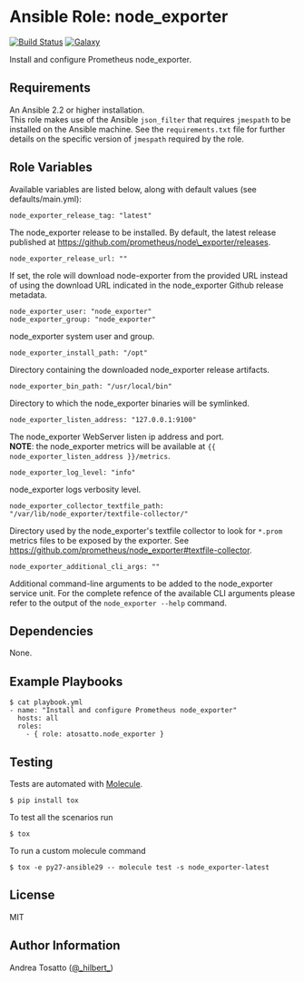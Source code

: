 Ansible Role: node\_exporter
==========================

[![Build Status](https://travis-ci.org/atosatto/ansible-node_exporter.svg?branch=master)](https://travis-ci.org/atosatto/ansible-node_exporter)
[![Galaxy](https://img.shields.io/badge/galaxy-atosatto.node_exporter-blue.svg?style=flat-square)](https://galaxy.ansible.com/atosatto/node_exporter)

Install and configure Prometheus node\_exporter.

Requirements
------------

An Ansible 2.2 or higher installation.<br />
This role makes use of the Ansible `json_filter` that requires `jmespath` to be installed on the Ansible machine.
See the `requirements.txt` file for further details on the specific version of `jmespath` required by the role.

Role Variables
--------------

Available variables are listed below, along with default values (see defaults/main.yml):

    node_exporter_release_tag: "latest"

The node\_exporter release to be installed.
By default, the latest release published at https://github.com/prometheus/node\_exporter/releases.

    node_exporter_release_url: ""

If set, the role will download node-exporter from the provided URL instead of using the download URL indicated in the node\_exporter Github release metadata.

    node_exporter_user: "node_exporter"
    node_exporter_group: "node_exporter"

node\_exporter system user and group.

    node_exporter_install_path: "/opt"

Directory containing the downloaded node\_exporter release artifacts.

    node_exporter_bin_path: "/usr/local/bin"

Directory to which the node\_exporter binaries will be symlinked.

    node_exporter_listen_address: "127.0.0.1:9100"

The node\_exporter WebServer listen ip address and port.<br/>
**NOTE**: the node\_exporter metrics will be available at `{{ node_exporter_listen_address }}/metrics`.

    node_exporter_log_level: "info"

node\_exporter logs verbosity level.

    node_exporter_collector_textfile_path: "/var/lib/node_exporter/textfile-collector/"

Directory used by the node\_exporter's textfile collector to look for `*.prom` metrics files to be
exposed by the exporter.
See https://github.com/prometheus/node_exporter#textfile-collector.

    node_exporter_additional_cli_args: ""

Additional command-line arguments to be added to the node\_exporter service unit.
For the complete refence of the available CLI arguments please refer to the output
of the `node_exporter --help` command.

Dependencies
------------

None.

Example Playbooks
-----------------

    $ cat playbook.yml
    - name: "Install and configure Prometheus node_exporter"
      hosts: all
      roles:
        - { role: atosatto.node_exporter }

Testing
-------

Tests are automated with [Molecule](http://molecule.readthedocs.org/en/latest/).

    $ pip install tox

To test all the scenarios run

    $ tox

To run a custom molecule command

    $ tox -e py27-ansible29 -- molecule test -s node_exporter-latest

License
-------

MIT

Author Information
------------------

Andrea Tosatto ([@\_hilbert\_](https://twitter.com/_hilbert_))
